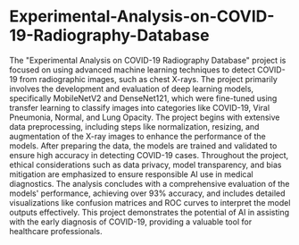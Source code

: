 # Experimental-Analysis-on-COVID-19-Radiography-Database
The "Experimental Analysis on COVID-19 Radiography Database" project is focused on using advanced machine learning techniques to detect COVID-19 from radiographic images, such as chest X-rays. The project primarily involves the development and evaluation of deep learning models, specifically MobileNetV2 and DenseNet121, which were fine-tuned using transfer learning to classify images into categories like COVID-19, Viral Pneumonia, Normal, and Lung Opacity.
The project begins with extensive data preprocessing, including steps like normalization, resizing, and augmentation of the X-ray images to enhance the performance of the models. After preparing the data, the models are trained and validated to ensure high accuracy in detecting COVID-19 cases. Throughout the project, ethical considerations such as data privacy, model transparency, and bias mitigation are emphasized to ensure responsible AI use in medical diagnostics.
The analysis concludes with a comprehensive evaluation of the models' performance, achieving over 93% accuracy, and includes detailed visualizations like confusion matrices and ROC curves to interpret the model outputs effectively. This project demonstrates the potential of AI in assisting with the early diagnosis of COVID-19, providing a valuable tool for healthcare professionals.
